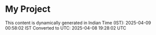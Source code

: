 # My Project

This content is dynamically generated in Indian Time (IST): 2025-04-09 00:58:02 IST
Converted to UTC: 2025-04-08 19:28:02 UTC
